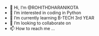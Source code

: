 - 👋 Hi, I’m @ROHITHDHARANIKOTA
- 👀 I’m interested in coding in Python
- 🌱 I’m currently learning B-TECH 3rd YEAR
- 💞️ I’m looking to collaborate on 
- 📫 How to reach me ...

<!---
ROHITHDHARANIKOTA/ROHITHDHARANIKOTA is a ✨ special ✨ repository because its `README.md` (this file) appears on your GitHub profile.
You can click the Preview link to take a look at your changes.
--->

